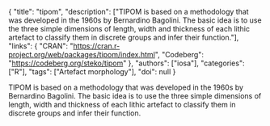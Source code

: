 {
  "title": "tipom",
  "description": ["TIPOM is based on a methodology that was developed in the 1960s by Bernardino Bagolini. The basic idea is to use the three simple dimensions of length, width and thickness of each lithic artefact to classify them in discrete groups and infer their function."],
  "links": {
    "CRAN": "https://cran.r-project.org/web/packages/tipom/index.html",
    "Codeberg": "https://codeberg.org/steko/tipom"
  },
  "authors": ["iosa"],
  "categories": ["R"],
  "tags": ["Artefact morphology"],
  "doi": null
}

<!-- Generated by csv2md.R – do not edit by hand -->

TIPOM is based on a methodology that was developed in the 1960s by Bernardino Bagolini. The basic idea is to use the three simple dimensions of length, width and thickness of each lithic artefact to classify them in discrete groups and infer their function.